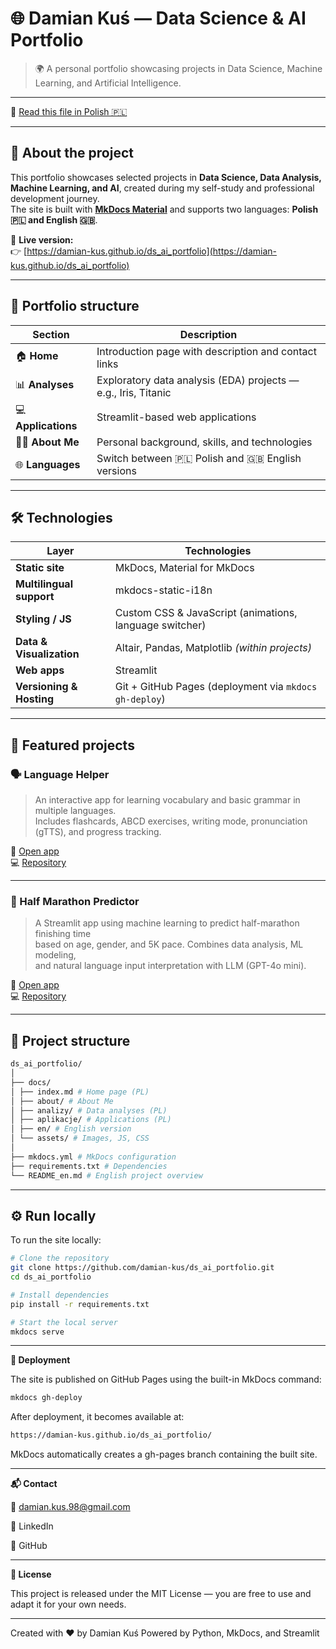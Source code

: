 # 🌐 Damian Kuś — Data Science & AI Portfolio

> 🌍 A personal portfolio showcasing projects in Data Science, Machine Learning, and Artificial Intelligence.

---

📘 [Read this file in Polish 🇵🇱](./README.md)

---

## 🚀 About the project

This portfolio showcases selected projects in **Data Science, Data Analysis, Machine Learning, and AI**, created during my self-study and professional development journey.  
The site is built with **[MkDocs Material](https://squidfunk.github.io/mkdocs-material/)** and supports two languages: **Polish 🇵🇱 and English 🇬🇧**.

🔗 **Live version:**  
👉 [https://damian-kus.github.io/ds_ai_portfolio](https://damian-kus.github.io/ds_ai_portfolio)

---

## 🧭 Portfolio structure

| Section | Description |
|----------|--------------|
| 🏠 **Home** | Introduction page with description and contact links |
| 📊 **Analyses** | Exploratory data analysis (EDA) projects — e.g., Iris, Titanic |
| 💻 **Applications** | Streamlit-based web applications |
| 👨‍💻 **About Me** | Personal background, skills, and technologies |
| 🌐 **Languages** | Switch between 🇵🇱 Polish and 🇬🇧 English versions |

---

## 🛠️ Technologies

| Layer | Technologies |
|--------|--------------|
| **Static site** | MkDocs, Material for MkDocs |
| **Multilingual support** | mkdocs-static-i18n |
| **Styling / JS** | Custom CSS & JavaScript (animations, language switcher) |
| **Data & Visualization** | Altair, Pandas, Matplotlib *(within projects)* |
| **Web apps** | Streamlit |
| **Versioning & Hosting** | Git + GitHub Pages (deployment via `mkdocs gh-deploy`) |

---

## 🧠 Featured projects

### 🗣️ Language Helper  
> An interactive app for learning vocabulary and basic grammar in multiple languages.  
Includes flashcards, ABCD exercises, writing mode, pronunciation (gTTS), and progress tracking.

🔗 [Open app](https://language-assistant-damiandatax.streamlit.app)  
💻 [Repository](https://github.com/damiandatax/language-helper)

---

### 🏃 Half Marathon Predictor  
> A Streamlit app using machine learning to predict half-marathon finishing time  
based on age, gender, and 5K pace. Combines data analysis, ML modeling,  
and natural language input interpretation with LLM (GPT-4o mini).

🔗 [Open app](https://halfmarathon-damiandatax.streamlit.app)  
💻 [Repository](https://github.com/damiandatax/halfmarathon-app)

---

## 📁 Project structure

```bash
ds_ai_portfolio/
│
├── docs/
│ ├── index.md # Home page (PL)
│ ├── about/ # About Me
│ ├── analizy/ # Data analyses (PL)
│ ├── aplikacje/ # Applications (PL)
│ ├── en/ # English version
│ └── assets/ # Images, JS, CSS
│
├── mkdocs.yml # MkDocs configuration
├── requirements.txt # Dependencies
└── README_en.md # English project overview
```


---

## ⚙️ Run locally

To run the site locally:

```bash
# Clone the repository
git clone https://github.com/damian-kus/ds_ai_portfolio.git
cd ds_ai_portfolio

# Install dependencies
pip install -r requirements.txt

# Start the local server
mkdocs serve
```

---

**🚀 Deployment**

The site is published on GitHub Pages using the built-in MkDocs command:

```bash
mkdocs gh-deploy
```

After deployment, it becomes available at:

```bash
https://damian-kus.github.io/ds_ai_portfolio/
```

MkDocs automatically creates a gh-pages branch containing the built site.

---

**📬 Contact**

📧 damian.kus.98@gmail.com

💼 LinkedIn

🐙 GitHub

---

**📝 License**

This project is released under the MIT License — you are free to use and adapt it for your own needs.

---

Created with ❤️ by Damian Kuś
Powered by Python, MkDocs, and Streamlit